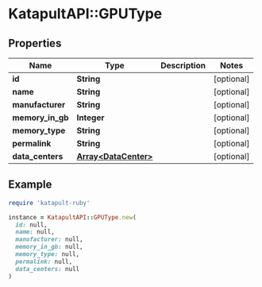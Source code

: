 # KatapultAPI::GPUType

## Properties

| Name | Type | Description | Notes |
| ---- | ---- | ----------- | ----- |
| **id** | **String** |  | [optional] |
| **name** | **String** |  | [optional] |
| **manufacturer** | **String** |  | [optional] |
| **memory_in_gb** | **Integer** |  | [optional] |
| **memory_type** | **String** |  | [optional] |
| **permalink** | **String** |  | [optional] |
| **data_centers** | [**Array&lt;DataCenter&gt;**](DataCenter.md) |  | [optional] |

## Example

```ruby
require 'katapult-ruby'

instance = KatapultAPI::GPUType.new(
  id: null,
  name: null,
  manufacturer: null,
  memory_in_gb: null,
  memory_type: null,
  permalink: null,
  data_centers: null
)
```


